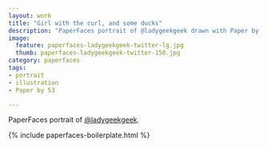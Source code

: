 ```yaml
---
layout: work
title: "Girl with the curl, and some ducks"
description: "PaperFaces portrait of @ladygeekgeek drawn with Paper by 53 on an iPad."
image: 
  feature: paperfaces-ladygeekgeek-twitter-lg.jpg
  thumb: paperfaces-ladygeekgeek-twitter-150.jpg
category: paperfaces
tags: 
- portrait
- illustration
- Paper by 53

---
```


PaperFaces portrait of [@ladygeekgeek](http://twitter.com/ladygeekgeek).

{% include paperfaces-boilerplate.html %}
